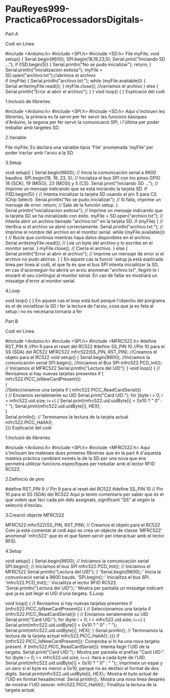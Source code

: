 # PauReyes999-Practica6ProcessadorsDigitals-
Part A

Codi en Línea

#include <Arduino.h>
#include <SPI.h> 
#include <SD.h> 
File myFile; 
void setup() 
{ 
  Serial.begin(9600); 
  SPI.begin(18,19,23,5);
  Serial.print("Iniciando SD ..."); 
  if (!SD.begin(5)) { 
    Serial.println("No se pudo inicializar"); 
    return; 
  } 
  Serial.println("inicializacion exitosa"); 
  myFile = SD.open("archivo.txt");//abrimos  el archivo  
  if (myFile) { 
    Serial.println("archivo.txt:"); 
    while (myFile.available()) { 
Serial.write(myFile.read()); 
    } 
    myFile.close(); //cerramos el archivo 
  } else { 
    Serial.println("Error al abrir el archivo"); 
  } 
} 
void loop() 
{ 
}
Explicació del codi

1.Inclusió de llibreries

#include <Arduino.h>
#include <SPI.h>
#include <SD.h>
Aquí s'inclouen les llibreries, la primera es fa servir per fer servir les funcions bàsiques d'Arduino, la segona per fer servir la comunicació SPI, i l'última per poder treballar amb targetes SD.

2.Variable

File myFile;
Es declara una variable tipús 'File' anomenada 'myFile' per poder tractar amb l'arxiu a la SD.

3.Setup

void setup() {
  Serial.begin(9600);  // Inicia la comunicación serial a 9600 baudios.
  SPI.begin(18, 19, 23, 5);  // Inicializa el bus SPI con los pines GPIO 18 (SCK), 19 (MISO), 23 (MOSI) y 5 (CS).
  Serial.print("Iniciando SD ...");  // Imprime un mensaje indicando que se está iniciando la tarjeta SD.
  if (!SD.begin(5)) {  // Intenta inicializar la tarjeta SD usando el pin 5 para CS (Chip Select).
    Serial.println("No se pudo inicializar");  // Si falla, imprime un mensaje de error.
    return;  // Sale de la función setup.
  }
  Serial.println("inicializacion exitosa");  // Imprime un mensaje indicando que la tarjeta SD se ha inicializado con éxito.
  myFile = SD.open("archivo.txt");  // Intenta abrir un archivo llamado "archivo.txt" en la tarjeta SD.
  if (myFile) {  // Verifica si el archivo se abrió correctamente.
    Serial.println("archivo.txt:");  // Imprime el nombre del archivo en el monitor serial.
    while (myFile.available()) {  // Bucle que continúa mientras haya datos disponibles en el archivo.
      Serial.write(myFile.read());  // Lee un byte del archivo y lo escribe en el monitor serial.
    }
    myFile.close();  // Cierra el archivo.
  } else {
    Serial.println("Error al abrir el archivo");  // Imprime un mensaje de error si el archivo no pudo abrirse.
  }
}
En aquest cas la funció 'setup ja està explicada linea per linea al codi, el que fa és que el bus SPI intenta inicialitzar la SD, en cas d'aconseguir-ho abrirà un arxiu anomenat "archivo.txt", llegint-lo i enviant el seu contingut al monitor serial. En cas de fallar es mostrarà un missatge d'error al monitor serial.

4.Loop

void loop() {
}
En aquest cas el loop està buit perquè l'objectiu del porgrama és el de inicialitzar la SD i fer la lectura de l'arxiu, cosa que ja es feta al setup i no es necesaria tornarla a fer

Part B

Codi en Línea

#include <Arduino.h>
#include <SPI.h> 
#include <MFRC522.h> 
#define RST_PIN 9    //Pin 9 para el reset del RC522 
#define SS_PIN 10   //Pin 10 para el SS (SDA) del RC522 
MFRC522 mfrc522(SS_PIN, RST_PIN); //Creamos el objeto para el RC522 
void setup() { 
Serial.begin(9600); //Iniciamos la comunicación  serial 
SPI.begin();        //Iniciamos el Bus SPI 
mfrc522.PCD_Init(); // Iniciamos  el MFRC522 
Serial.println("Lectura del UID"); 
} 
void loop() { 
// Revisamos si hay nuevas tarjetas  presentes 
if ( mfrc522.PICC_IsNewCardPresent())  
        {   
//Seleccionamos una tarjeta 
            if ( mfrc522.PICC_ReadCardSerial())  
            { 
                  // Enviamos serialemente su UID 
                  Serial.print("Card UID:"); 
                  for (byte i = 0; i < mfrc522.uid.size; i++) { Serial.print(mfrc522.uid.uidByte[i] < 0x10 ? " 0" 
                  : " "); 
                          Serial.print(mfrc522.uid.uidByte[i], HEX);    
                  }  
                  Serial.println(); 
                  // Terminamos la lectura de la tarjeta  actual 
                  mfrc522.PICC_HaltA();  
            }}}
Explicació del codi

1.Inclusió de llibreries

#include <Arduino.h>
#include <SPI.h>
#include <MFRC522.h>
Aquí s'inclouen les mateixes dues primeres llibreries que en la part A d'aquesta mateixa pràctica cambiant només la de la SD per una nova que ens permetrà utilitzar funcions específiques per treballar amb el lector RFID RC522.

2.Definició de pins

#define RST_PIN 9    // Pin 9 para el reset del RC522
#define SS_PIN 10    // Pin 10 para el SS (SDA) del RC522
Aquí ja tenim comentaris per saber que és el que volem que faci cada pin dels assignats, significant "SS" al segón la selecció d'esclau.

3.Creació objecte MFRC522

MFRC522 mfrc522(SS_PIN, RST_PIN); // Creamos el objeto para el RC522
Com ja està comentat al codi aquí es crea un objecte de classe 'MFRC522' anomenat 'mfrc522' que és el que farem servir per interactuar amb el lector RFID.

4.Setup

void setup() {
  Serial.begin(9600);    // Iniciamos la comunicación serial
  SPI.begin();           // Iniciamos el bus SPI
  mfrc522.PCD_Init();    // Iniciamos el MFRC522
  Serial.println("Lectura del UID");
}
'Serial.begin(9600);:' Inicia la comunicació serial a 9600 bauds.
'SPI.begin();:' Inicialitza el bus SPI.
'mfrc522.PCD_Init();:' Inicialitza el lector RFID RC522.
'Serial.println("Lectura del UID");:' Mostra per pantalla un missatge indicant que ja es pot llegir el UID d'una targeta.
5.Loop

void loop() {
  // Revisamos si hay nuevas tarjetas presentes
  if (mfrc522.PICC_IsNewCardPresent()) {
    // Seleccionamos una tarjeta
    if (mfrc522.PICC_ReadCardSerial()) {
      // Enviamos serialemente su UID
      Serial.print("Card UID:");
      for (byte i = 0; i < mfrc522.uid.size; i++) {
        Serial.print(mfrc522.uid.uidByte[i] < 0x10 ? " 0" : " ");
        Serial.print(mfrc522.uid.uidByte[i], HEX);
      }
      Serial.println();
      // Terminamos la lectura de la tarjeta actual
      mfrc522.PICC_HaltA();
    }}}
if (mfrc522.PICC_IsNewCardPresent()): Comproba si hi ha una nova targeta present.
if (mfrc522.PICC_ReadCardSerial()): Intenta llegir l'UID de la targeta.
Serial.print("Card UID:");: Mostra per pantalla el prefixe "Card UID:".
for (byte i = 0; i < mfrc522.uid.size; i++): Itera a cada byte de l'UID.
Serial.print(mfrc522.uid.uidByte[i] < 0x10 ? " 0" : " ");: Imprimeix un espai y un zero si el byte es menor a 0x10, perquè no es desfaci el format de dos dígits.
Serial.print(mfrc522.uid.uidByte[i], HEX);: Mostra el byte actual de l'UID en format hexadecimal.
Serial.println();: Mostra una nova línea després de mostrar l'UID sencer.
mfrc522.PICC_HaltA();: Finalitza la lectura de la targeta actual.